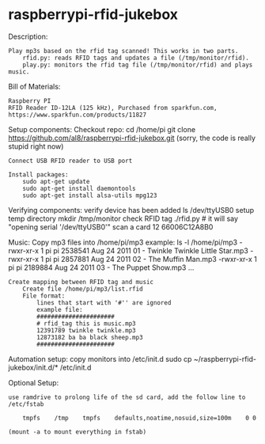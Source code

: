 raspberrypi-rfid-jukebox
========================

Description:

    Play mp3s based on the rfid tag scanned! This works in two parts.
        rfid.py: reads RFID tags and updates a file (/tmp/monitor/rfid).
        play.py: monitors the rfid tag file (/tmp/monitor/rfid) and plays music.

Bill of Materials:

    Raspberry PI
    RFID Reader ID-12LA (125 kHz), Purchased from sparkfun.com, https://www.sparkfun.com/products/11827

Setup components:
    Checkout repo:
        cd /home/pi
        git clone https://github.com/al8/raspberrypi-rfid-jukebox.git
        (sorry, the code is really stupid right now)

    Connect USB RFID reader to USB port

    Install packages:
        sudo apt-get update
        sudo apt-get install daemontools
        sudo apt-get install alsa-utils mpg123


Verifying components:
    verify device has been added
        ls /dev/ttyUSB0
    setup temp directory
        mkdir /tmp/monitor
    check RFID tag
        ./rfid.py
        # it will say "opening serial '/dev/ttyUSB0'"
    scan a card
        12 66006C12A8B0

Music:
    Copy mp3 files into /home/pi/mp3
        example:
        ls -l /home/pi/mp3
        -rwxr-xr-x 1 pi pi 2538541 Aug 24  2011 01 - Twinkle Twinkle Little Star.mp3
        -rwxr-xr-x 1 pi pi 2857881 Aug 24  2011 02 - The Muffin Man.mp3
        -rwxr-xr-x 1 pi pi 2189884 Aug 24  2011 03 - The Puppet Show.mp3
        ...

    Create mapping between RFID tag and music
        Create file /home/pi/mp3/list.rfid
        File format:
            lines that start with '#'' are ignored
            example file:
            ######################
            # rfid_tag this is music.mp3
            12391789 twinkle twinkle.mp3
            12873182 ba ba black sheep.mp3
            ######################

Automation setup:
    copy monitors into /etc/init.d
        sudo cp ~/raspberrypi-rfid-jukebox/init.d/* /etc/init.d

Optional Setup:

    use ramdrive to prolong life of the sd card, add the follow line to /etc/fstab

        tmpfs    /tmp    tmpfs    defaults,noatime,nosuid,size=100m    0 0

    (mount -a to mount everything in fstab)

